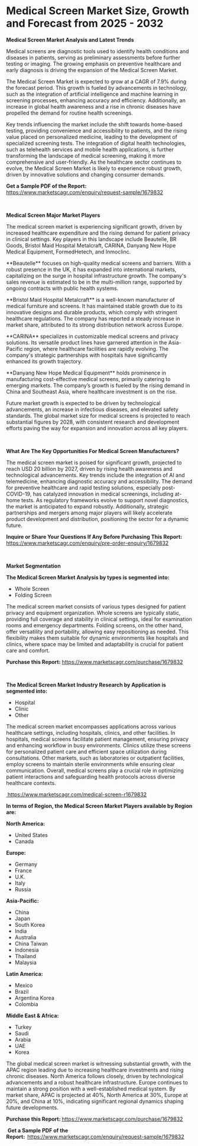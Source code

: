 <p><h1>Medical Screen Market Size, Growth and Forecast from 2025 - 2032</h1></p><p><strong>Medical Screen Market Analysis and Latest Trends</strong></p>
<p><p>Medical screens are diagnostic tools used to identify health conditions and diseases in patients, serving as preliminary assessments before further testing or imaging. The growing emphasis on preventive healthcare and early diagnosis is driving the expansion of the Medical Screen Market.</p><p>The Medical Screen Market is expected to grow at a CAGR of 7.9% during the forecast period. This growth is fueled by advancements in technology, such as the integration of artificial intelligence and machine learning in screening processes, enhancing accuracy and efficiency. Additionally, an increase in global health awareness and a rise in chronic diseases have propelled the demand for routine health screenings.</p><p>Key trends influencing the market include the shift towards home-based testing, providing convenience and accessibility to patients, and the rising value placed on personalized medicine, leading to the development of specialized screening tests. The integration of digital health technologies, such as telehealth services and mobile health applications, is further transforming the landscape of medical screening, making it more comprehensive and user-friendly. As the healthcare sector continues to evolve, the Medical Screen Market is likely to experience robust growth, driven by innovative solutions and changing consumer demands.</p></p>
<p><strong>Get a Sample PDF of the Report:&nbsp;</strong> <a href="https://www.marketscagr.com/enquiry/request-sample/1679832?utm_campaign=2822&utm_medium=2&utm_source=Github&utm_content=ia&utm_term=13042025&utm_id=medical-screen">https://www.marketscagr.com/enquiry/request-sample/1679832</a></p>
<p>&nbsp;</p>
<p><strong>Medical Screen Major Market Players</strong></p>
<p><p>The medical screen market is experiencing significant growth, driven by increased healthcare expenditure and the rising demand for patient privacy in clinical settings. Key players in this landscape include Beautelle, BR Goods, Bristol Maid Hospital Metalcraft, CARINA, Danyang New Hope Medical Equipment, FormedHetech, and Inmoclinc.</p><p>**Beautelle** focuses on high-quality medical screens and barriers. With a robust presence in the UK, it has expanded into international markets, capitalizing on the surge in hospital infrastructure growth. The company's sales revenue is estimated to be in the multi-million range, supported by ongoing contracts with public health systems.</p><p>**Bristol Maid Hospital Metalcraft** is a well-known manufacturer of medical furniture and screens. It has maintained stable growth due to its innovative designs and durable products, which comply with stringent healthcare regulations. The company has reported a steady increase in market share, attributed to its strong distribution network across Europe.</p><p>**CARINA** specializes in customizable medical screens and privacy solutions. Its versatile product lines have garnered attention in the Asia-Pacific region, where healthcare facilities are rapidly evolving. The company's strategic partnerships with hospitals have significantly enhanced its growth trajectory.</p><p>**Danyang New Hope Medical Equipment** holds prominence in manufacturing cost-effective medical screens, primarily catering to emerging markets. The company’s growth is fueled by the rising demand in China and Southeast Asia, where healthcare investment is on the rise.</p><p>Future market growth is expected to be driven by technological advancements, an increase in infectious diseases, and elevated safety standards. The global market size for medical screens is projected to reach substantial figures by 2028, with consistent research and development efforts paving the way for expansion and innovation across all key players.</p></p>
<p>&nbsp;</p>
<p><strong>What Are The Key Opportunities For Medical Screen Manufacturers?</strong></p>
<p><p>The medical screen market is poised for significant growth, projected to reach USD 20 billion by 2027, driven by rising health awareness and technological advancements. Key trends include the integration of AI and telemedicine, enhancing diagnostic accuracy and accessibility. The demand for preventive healthcare and rapid testing solutions, especially post-COVID-19, has catalyzed innovation in medical screenings, including at-home tests. As regulatory frameworks evolve to support novel diagnostics, the market is anticipated to expand robustly. Additionally, strategic partnerships and mergers among major players will likely accelerate product development and distribution, positioning the sector for a dynamic future.</p></p>
<p><strong>Inquire or Share Your Questions If Any Before Purchasing This Report:</strong> <a href="https://www.marketscagr.com/enquiry/pre-order-enquiry/1679832?utm_campaign=2822&utm_medium=2&utm_source=Github&utm_content=ia&utm_term=13042025&utm_id=medical-screen">https://www.marketscagr.com/enquiry/pre-order-enquiry/1679832</a></p>
<p>&nbsp;</p>
<p><strong>Market Segmentation</strong></p>
<p><strong>The Medical Screen Market Analysis by types is segmented into:</strong></p>
<p><ul><li>Whole Screen</li><li>Folding Screen</li></ul></p>
<p><p>The medical screen market consists of various types designed for patient privacy and equipment organization. Whole screens are typically static, providing full coverage and stability in clinical settings, ideal for examination rooms and emergency departments. Folding screens, on the other hand, offer versatility and portability, allowing easy repositioning as needed. This flexibility makes them suitable for dynamic environments like hospitals and clinics, where space may be limited and adaptability is crucial for patient care and comfort.</p></p>
<p><strong>Purchase this Report:&nbsp;</strong><a href="https://www.marketscagr.com/purchase/1679832?utm_campaign=2822&utm_medium=2&utm_source=Github&utm_content=ia&utm_term=13042025&utm_id=medical-screen">https://www.marketscagr.com/purchase/1679832</a></p>
<p>&nbsp;</p>
<p><strong>The Medical Screen Market Industry Research by Application is segmented into:</strong></p>
<p><ul><li>Hospital</li><li>Clinic</li><li>Other</li></ul></p>
<p><p>The medical screen market encompasses applications across various healthcare settings, including hospitals, clinics, and other facilities. In hospitals, medical screens facilitate patient management, ensuring privacy and enhancing workflow in busy environments. Clinics utilize these screens for personalized patient care and efficient space utilization during consultations. Other markets, such as laboratories or outpatient facilities, employ screens to maintain sterile environments while ensuring clear communication. Overall, medical screens play a crucial role in optimizing patient interactions and safeguarding health protocols across diverse healthcare contexts.</p></p>
<p><a href="https://www.marketscagr.com/medical-screen-r1679832?utm_campaign=2822&utm_medium=2&utm_source=Github&utm_content=ia&utm_term=13042025&utm_id=medical-screen">&nbsp;https://www.marketscagr.com/medical-screen-r1679832</a></p>
<p><strong>In terms of Region, the Medical Screen Market Players available by Region are:</strong></p>
<p>
    <p> <strong> North America: </strong>
        <ul>
            <li>United States</li>
            <li>Canada</li>
        </ul>
        </p> 
    <p> <strong> Europe: </strong>
        <ul>
            <li>Germany</li>
            <li>France</li>
            <li>U.K.</li>
            <li>Italy</li>
            <li>Russia</li>
        </ul>
        </p> 
    <p> <strong> Asia-Pacific: </strong>
        <ul>
            <li>China</li>
            <li>Japan</li>
            <li>South Korea</li>
            <li>India</li>
            <li>Australia</li>
            <li>China Taiwan</li>
            <li>Indonesia</li>
            <li>Thailand</li>
            <li>Malaysia</li>
        </ul>
        </p> 
    <p> <strong> Latin America: </strong>
        <ul>
            <li>Mexico</li>
            <li>Brazil</li>
            <li>Argentina Korea</li>
            <li>Colombia</li>
        </ul>
        </p> 
    <p> <strong> Middle East & Africa: </strong>
        <ul>
            <li>Turkey</li>
            <li>Saudi</li>
            <li>Arabia</li>
            <li>UAE</li>
            <li>Korea</li>
        </ul>
    </p>
    </p>
<p><p>The global medical screen market is witnessing substantial growth, with the APAC region leading due to increasing healthcare investments and rising chronic diseases. North America follows closely, driven by technological advancements and a robust healthcare infrastructure. Europe continues to maintain a strong position with a well-established medical system. By market share, APAC is projected at 40%, North America at 30%, Europe at 20%, and China at 10%, indicating significant regional dynamics shaping future developments.</p></p>
<p><strong>Purchase this Report: </strong><a href="https://www.marketscagr.com/purchase/1679832?utm_campaign=2822&utm_medium=2&utm_source=Github&utm_content=ia&utm_term=13042025&utm_id=medical-screen">https://www.marketscagr.com/purchase/1679832</a></p>
<p>&nbsp;<strong>Get a Sample PDF of the Report:&nbsp;&nbsp;</strong><a href="https://www.marketscagr.com/enquiry/request-sample/1679832?utm_campaign=2822&utm_medium=2&utm_source=Github&utm_content=ia&utm_term=13042025&utm_id=medical-screen">https://www.marketscagr.com/enquiry/request-sample/1679832</a></p>
<p><strong></strong></p>
<p><p></p><p></p><p></p></p>
